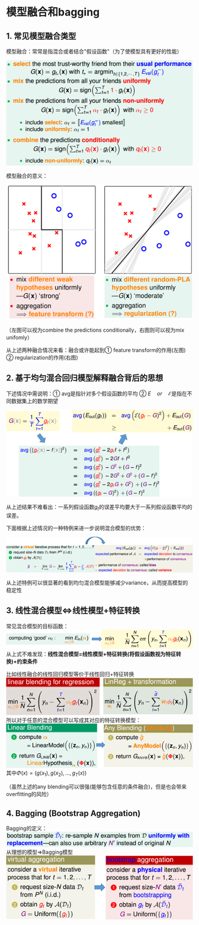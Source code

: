 # 模型融合和bagging

## 1. 常见模型融合类型

模型融合：常常是指混合或者结合"假设函数"（为了使模型具有更好的性能）

![](png/agg1.png)

模型融合的意义：

![](png/agg2.png)

（左图可以视为combine the predictions conditionally，右图则可以视为mix unifomly）

从上述两种融合情况来看：融合或许能起到① feature transform的作用(左图)  ② regularization的作用(右图)

## 2. 基于均匀混合回归模型解释融合背后的思想

下述情况中需说明：① avg是指针对多个假设函数的平均  ② $E\quad or\quad \mathcal{E}$是指在不同数据集上的数学期望

![](png/agg3.png)

从上述结果不难看出：一系列假设函数$g_t$的误差平均要大于一系列假设函数平均的误差。

下面根据上述情况的一种特例来进一步说明混合模型的优势：

![](png/agg4.png)

从上述特例可以很显著的看到均匀混合模型能够减少variance，从而提高模型的稳定性

## 3. 线性混合模型$\iff$线性模型+特征转换

常见混合模型的目标函数：
![](png/agg5.png)
从上式不难发现：**线性混合模型=线性模型+特征转换(将假设函数视为特征转换)+约束条件**

比如线性融合的线性回归模型等价于线性回归+特征转换
![](png/agg6.png)
所以对于任意的混合模型可以写成其对应的特征转换模型：
![](png/agg7.png)
其中$\Phi(x)=(g(x_1),g(x_2),...,g_T(x))$

（虽然上述的any blending可以很强(能够包含任意的条件融合)，但是也会带来overfitting的风险）

## 4. Bagging (Bootstrap Aggregation)

Bagging的定义：
![](png/agg8.png)
从理想的模型$\Longrightarrow$Bagging模型
![](png/agg9.png)